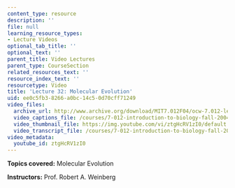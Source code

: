 ```yaml
---
content_type: resource
description: ''
file: null
learning_resource_types:
- Lecture Videos
optional_tab_title: ''
optional_text: ''
parent_title: Video Lectures
parent_type: CourseSection
related_resources_text: ''
resource_index_text: ''
resourcetype: Video
title: 'Lecture 32: Molecular Evolution'
uid: ee0c5fb3-8266-a0bc-14c5-0d70cff71249
video_files:
  archive_url: http://www.archive.org/download/MIT7.012F04/ocw-7.012-lec32-01dec2004-220k.mp4
  video_captions_file: /courses/7-012-introduction-to-biology-fall-2004/55cdb7f30d565ccdb7a2c8b0be8579e5_ztgHcRV1zI0.vtt
  video_thumbnail_file: https://img.youtube.com/vi/ztgHcRV1zI0/default.jpg
  video_transcript_file: /courses/7-012-introduction-to-biology-fall-2004/d6d6e5a7fd86f05ea78c88cfd3044a51_ztgHcRV1zI0.pdf
video_metadata:
  youtube_id: ztgHcRV1zI0
---
```


**Topics covered:** Molecular Evolution

**Instructors:** Prof. Robert A. Weinberg